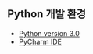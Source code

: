 ## Python 개발 환경
<ul>
  <li><a href="https://www.python.org/downloads/release/python-370">Python version 3.0</a></li>
  <li><a href="https://www.jetbrains.com/pycharm/">PyCharm IDE</a></li>
</ul>

